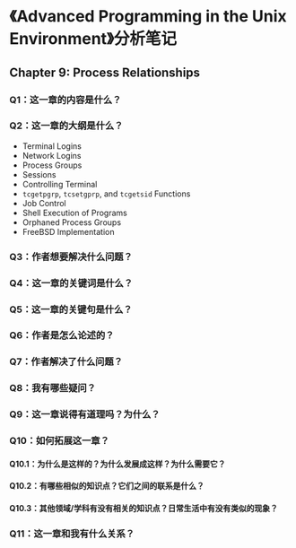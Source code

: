 # 《Advanced Programming in the Unix Environment》分析笔记

## Chapter 9: Process Relationships

### Q1：这一章的内容是什么？

### Q2：这一章的大纲是什么？

- Terminal Logins
- Network Logins
- Process Groups
- Sessions
- Controlling Terminal
- `tcgetpgrp`, `tcsetgprp`, and `tcgetsid` Functions
- Job Control
- Shell Execution of Programs
- Orphaned Process Groups
- FreeBSD Implementation

### Q3：作者想要解决什么问题？

### Q4：这一章的关键词是什么？

### Q5：这一章的关键句是什么？

### Q6：作者是怎么论述的？

### Q7：作者解决了什么问题？

### Q8：我有哪些疑问？

### Q9：这一章说得有道理吗？为什么？

### Q10：如何拓展这一章？

#### Q10.1：为什么是这样的？为什么发展成这样？为什么需要它？

#### Q10.2：有哪些相似的知识点？它们之间的联系是什么？

#### Q10.3：其他领域/学科有没有相关的知识点？日常生活中有没有类似的现象？

### Q11：这一章和我有什么关系？

